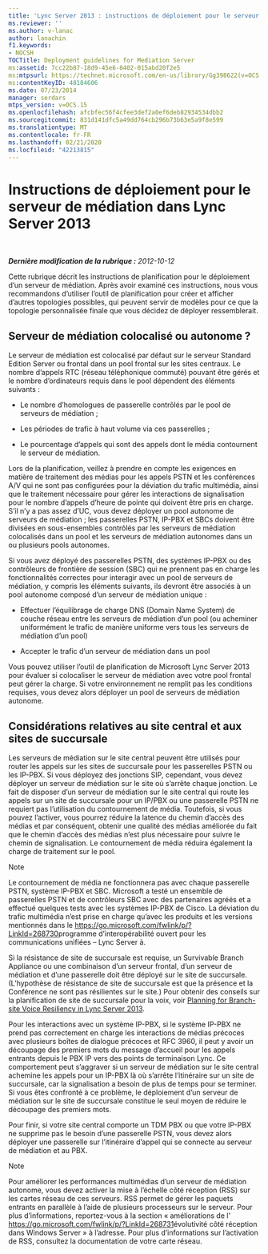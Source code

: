 ```yaml
---
title: 'Lync Server 2013 : instructions de déploiement pour le serveur de médiation'
ms.reviewer: ''
ms.author: v-lanac
author: lanachin
f1.keywords:
- NOCSH
TOCTitle: Deployment guidelines for Mediation Server
ms:assetid: 7cc22b87-18d9-45e6-8402-015abd20f2e5
ms:mtpsurl: https://technet.microsoft.com/en-us/library/Gg398622(v=OCS.15)
ms:contentKeyID: 48184606
ms.date: 07/23/2014
manager: serdars
mtps_version: v=OCS.15
ms.openlocfilehash: afcbfec56f4cfee3def2a0ef6deb82934534dbb2
ms.sourcegitcommit: 831d141dfc5a49dd764cb296b73b63e5a9f8e599
ms.translationtype: MT
ms.contentlocale: fr-FR
ms.lasthandoff: 02/21/2020
ms.locfileid: "42213815"
---
```

<div data-xmlns="http://www.w3.org/1999/xhtml">

<div class="topic" data-xmlns="http://www.w3.org/1999/xhtml" data-msxsl="urn:schemas-microsoft-com:xslt" data-cs="https://msdn.microsoft.com/">

<div data-asp="https://msdn2.microsoft.com/asp">

# <a name="deployment-guidelines-for-mediation-server-in-lync-server-2013"></a>Instructions de déploiement pour le serveur de médiation dans Lync Server 2013

</div>

<div id="mainSection">

<div id="mainBody">

<span> </span>

_**Dernière modification de la rubrique :** 2012-10-12_

Cette rubrique décrit les instructions de planification pour le déploiement d’un serveur de médiation. Après avoir examiné ces instructions, nous vous recommandons d’utiliser l’outil de planification pour créer et afficher d’autres topologies possibles, qui peuvent servir de modèles pour ce que la topologie personnalisée finale que vous décidez de déployer ressemblerait.

<div>

## <a name="collocated-or-stand-alone-mediation-server"></a>Serveur de médiation colocalisé ou autonome ?

Le serveur de médiation est colocalisé par défaut sur le serveur Standard Edition Server ou frontal dans un pool frontal sur les sites centraux. Le nombre d’appels RTC (réseau téléphonique commuté) pouvant être gérés et le nombre d’ordinateurs requis dans le pool dépendent des éléments suivants :

  - Le nombre d’homologues de passerelle contrôlés par le pool de serveurs de médiation ;

  - Les périodes de trafic à haut volume via ces passerelles ;

  - Le pourcentage d’appels qui sont des appels dont le média contournent le serveur de médiation.

Lors de la planification, veillez à prendre en compte les exigences en matière de traitement des médias pour les appels PSTN et les conférences A/V qui ne sont pas configurées pour la déviation du trafic multimédia, ainsi que le traitement nécessaire pour gérer les interactions de signalisation pour le nombre d’appels d’heure de pointe qui doivent être pris en charge. S’il n’y a pas assez d’UC, vous devez déployer un pool autonome de serveurs de médiation ; les passerelles PSTN, IP-PBX et SBCs doivent être divisées en sous-ensembles contrôlés par les serveurs de médiation colocalisés dans un pool et les serveurs de médiation autonomes dans un ou plusieurs pools autonomes.

Si vous avez déployé des passerelles PSTN, des systèmes IP-PBX ou des contrôleurs de frontière de session (SBC) qui ne prennent pas en charge les fonctionnalités correctes pour interagir avec un pool de serveurs de médiation, y compris les éléments suivants, ils devront être associés à un pool autonome composé d’un serveur de médiation unique :

  - Effectuer l’équilibrage de charge DNS (Domain Name System) de couche réseau entre les serveurs de médiation d’un pool (ou acheminer uniformément le trafic de manière uniforme vers tous les serveurs de médiation d’un pool)

  - Accepter le trafic d’un serveur de médiation dans un pool

Vous pouvez utiliser l’outil de planification de Microsoft Lync Server 2013 pour évaluer si colocaliser le serveur de médiation avec votre pool frontal peut gérer la charge. Si votre environnement ne remplit pas les conditions requises, vous devez alors déployer un pool de serveurs de médiation autonome.

</div>

<div>

## <a name="central-site-and-branch-site-considerations"></a>Considérations relatives au site central et aux sites de succursale

Les serveurs de médiation sur le site central peuvent être utilisés pour router les appels sur les sites de succursale pour les passerelles PSTN ou les IP-PBX. Si vous déployez des jonctions SIP, cependant, vous devez déployer un serveur de médiation sur le site où s’arrête chaque jonction. Le fait de disposer d’un serveur de médiation sur le site central qui route les appels sur un site de succursale pour un IP/PBX ou une passerelle PSTN ne requiert pas l’utilisation du contournement de média. Toutefois, si vous pouvez l’activer, vous pourrez réduire la latence du chemin d’accès des médias et par conséquent, obtenir une qualité des médias améliorée du fait que le chemin d’accès des médias n’est plus nécessaire pour suivre le chemin de signalisation. Le contournement de média réduira également la charge de traitement sur le pool.

<div>


> [!NOTE]  
> Le contournement de média ne fonctionnera pas avec chaque passerelle PSTN, système IP-PBX et SBC. Microsoft a testé un ensemble de passerelles PSTN et de contrôleurs SBC avec des partenaires agréés et a effectué quelques tests avec les systèmes IP-PBX de Cisco. La déviation du trafic multimédia n’est prise en charge qu’avec les produits et les versions mentionnés dans le <A href="https://go.microsoft.com/fwlink/p/?linkid=268730">https://go.microsoft.com/fwlink/p/?LinkId=268730</A>programme d’interopérabilité ouvert pour les communications unifiées – Lync Server à.



</div>

Si la résistance de site de succursale est requise, un Survivable Branch Appliance ou une combinaison d’un serveur frontal, d’un serveur de médiation et d’une passerelle doit être déployé sur le site de succursale. (L’hypothèse de résistance de site de succursale est que la présence et la Conférence ne sont pas résilientes sur le site.) Pour obtenir des conseils sur la planification de site de succursale pour la voix, voir [Planning for Branch-site Voice Resiliency in Lync Server 2013](lync-server-2013-planning-for-branch-site-voice-resiliency.md).

Pour les interactions avec un système IP-PBX, si le système IP-PBX ne prend pas correctement en charge les interactions de médias précoces avec plusieurs boîtes de dialogue précoces et RFC 3960, il peut y avoir un découpage des premiers mots du message d’accueil pour les appels entrants depuis le PBX IP vers des points de terminaison Lync. Ce comportement peut s’aggraver si un serveur de médiation sur le site central achemine les appels pour un IP-PBX là où s’arrête l’itinéraire sur un site de succursale, car la signalisation a besoin de plus de temps pour se terminer. Si vous êtes confronté à ce problème, le déploiement d’un serveur de médiation sur le site de succursale constitue le seul moyen de réduire le découpage des premiers mots.

Pour finir, si votre site central comporte un TDM PBX ou que votre IP-PBX ne supprime pas le besoin d’une passerelle PSTN, vous devez alors déployer une passerelle sur l’itinéraire d’appel qui se connecte au serveur de médiation et au PBX.

<div>


> [!NOTE]  
> Pour améliorer les performances multimédias d’un serveur de médiation autonome, vous devez activer la mise à l’échelle côté réception (RSS) sur les cartes réseau de ces serveurs. RSS permet de gérer les paquets entrants en parallèle à l’aide de plusieurs processeurs sur le serveur. Pour plus d’informations, reportez-vous à la section « améliorations de l' <A href="https://go.microsoft.com/fwlink/p/?linkid=268731">https://go.microsoft.com/fwlink/p/?LinkId=268731</A>évolutivité côté réception dans Windows Server » à l’adresse. Pour plus d’informations sur l’activation de RSS, consultez la documentation de votre carte réseau.



</div>

</div>

</div>

<span> </span>

</div>

</div>

</div>

